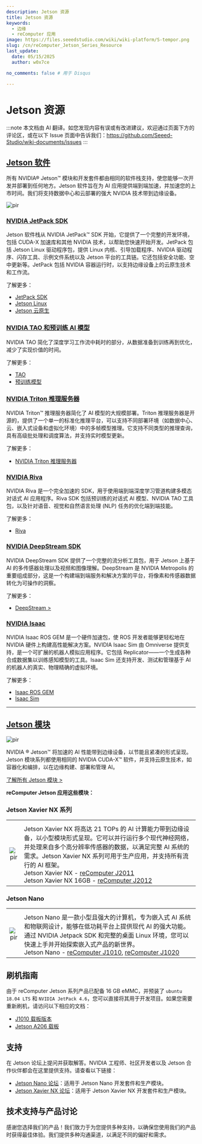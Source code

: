 ```yaml
---
description: Jetson 资源
title: Jetson 资源
keywords:
  - 边缘
  - reComputer 应用
image: https://files.seeedstudio.com/wiki/wiki-platform/S-tempor.png
slug: /cn/reComputer_Jetson_Series_Resource
last_update:
  date: 05/15/2025
  author: w0x7ce

no_comments: false # 用于 Disqus

---
```


# Jetson 资源

:::note
本文档由 AI 翻译。如您发现内容有误或有改进建议，欢迎通过页面下方的评论区，或在以下 Issue 页面中告诉我们：https://github.com/Seeed-Studio/wiki-documents/issues
:::

## [Jetson 软件](https://developer.nvidia.com/embedded/develop/software)

所有 NVIDIA® Jetson™ 模块和开发套件都由相同的软件栈支持，使您能够一次开发并部署到任何地方。Jetson 软件旨在为 AI 应用提供端到端加速，并加速您的上市时间。我们将支持数据中心和云部署的强大 NVIDIA 技术带到边缘设备。

<p style={{textAlign: 'center'}}><img src="https://files.seeedstudio.com/wiki/recomputerzhongwen/rewendang.png" alt="pir" width={800} height="auto" /></p>

### [NVIDIA JetPack SDK](https://developer.nvidia.com/embedded/jetpack)

Jetson 软件栈从 NVIDIA JetPack™ SDK 开始，它提供了一个完整的开发环境，包括 CUDA-X 加速库和其他 NVIDIA 技术，以帮助您快速开始开发。JetPack 包括 Jetson Linux 驱动程序包，提供 Linux 内核、引导加载程序、NVIDIA 驱动程序、闪存工具、示例文件系统以及 Jetson 平台的工具链。它还包括安全功能、空中更新等。JetPack 包括 NVIDIA 容器运行时，以支持边缘设备上的云原生技术和工作流。

了解更多：

- [JetPack SDK](https://developer.nvidia.com/embedded/jetpack)
- [Jetson Linux](https://developer.nvidia.com/embedded/linux-tegra)
- [Jetson 云原生](https://developer.nvidia.com/embedded/jetson-cloud-native)

### [NVIDIA TAO 和预训练 AI 模型](https://developer.nvidia.com/tao)

NVIDIA TAO 简化了深度学习工作流中耗时的部分，从数据准备到训练再到优化，减少了实现价值的时间。

了解更多：

- [TAO](https://developer.nvidia.com/tao)
- [预训练模型](https://developer.nvidia.com/tao-toolkit)

### [NVIDIA Triton 推理服务器](https://developer.nvidia.com/nvidia-triton-inference-server)

NVIDIA Triton™ 推理服务器简化了 AI 模型的大规模部署。Triton 推理服务器是开源的，提供了一个单一的标准化推理平台，可以支持不同部署环境（如数据中心、云、嵌入式设备和虚拟化环境）中的多帧模型推理。它支持不同类型的推理查询，具有高级批处理和调度算法，并支持实时模型更新。

了解更多：

- [NVIDIA Triton 推理服务器](https://developer.nvidia.com/nvidia-triton-inference-server)

### [NVIDIA Riva](https://developer.nvidia.com/riva)

NVIDIA Riva 是一个完全加速的 SDK，用于使用端到端深度学习管道构建多模态对话式 AI 应用程序。Riva SDK 包括预训练的对话式 AI 模型、NVIDIA TAO 工具包，以及针对语音、视觉和自然语言处理 (NLP) 任务的优化端到端技能。

了解更多：

- [Riva](https://developer.nvidia.com/riva)

### [NVIDIA DeepStream SDK](https://developer.nvidia.com/deepstream-sdk)

NVIDIA DeepStream SDK 提供了一个完整的流分析工具包，用于 Jetson 上基于 AI 的多传感器处理以及视频和图像理解。DeepStream 是 NVIDIA Metropolis 的重要组成部分，这是一个构建端到端服务和解决方案的平台，将像素和传感器数据转化为可操作的洞察。

了解更多：

- [DeepStream >](https://developer.nvidia.com/deepstream-sdk)

### [NVIDIA Isaac](https://developer.nvidia.com/isaac-sdk)

NVIDIA Isaac ROS GEM 是一个硬件加速包，使 ROS 开发者能够更轻松地在 NVIDIA 硬件上构建高性能解决方案。NVIDIA Isaac Sim 由 Omniverse 提供支持，是一个可扩展的机器人模拟应用程序。它包括 Replicator——一个生成各种合成数据集以训练感知模型的工具。Isaac Sim 还支持开发、测试和管理基于 AI 的机器人的真实、物理精确的虚拟环境。

了解更多：

- [Isaac ROS GEM](https://developer.nvidia.com/isaac-ros-gems)
- [Isaac Sim](https://developer.nvidia.com/isaac-sim)

---

## [Jetson 模块](https://developer.nvidia.com/embedded/jetson-modules)

<p style={{textAlign: 'center'}}><img src="https://files.seeedstudio.com/wiki/recomputerzhongwen/rewendang2.png" alt="pir" width={500} height="auto" /></p>

NVIDIA ® Jetson™ 将加速的 AI 性能带到边缘设备，以节能且紧凑的形式呈现。Jetson 模块系列都使用相同的 NVIDIA CUDA-X™ 软件，并支持云原生技术，如容器化和编排，以在边缘构建、部署和管理 AI。

[了解所有 Jetson 模块 >](https://developer.nvidia.com/embedded/jetson-modules)

**reComputer Jetson 应用这些模块：**

### Jetson Xavier NX 系列

<table align="center">
  <tbody><tr>
      <th align="center" />
      <th align="center" />
    </tr>
    <tr>
      <td align="center"><p style={{textAlign: 'center'}}><img src="https://files.seeedstudio.com/wiki/recomputerzhongwen/rewendang3.jpg" alt="pir" width={300} height="auto" /></p></td>
      <td align="left">Jetson Xavier NX 将高达 21 TOPs 的 AI 计算能力带到边缘设备，以小型模块形式呈现。它可以并行运行多个现代神经网络，并处理来自多个高分辨率传感器的数据，以满足完整 AI 系统的需求。Jetson Xavier NX 系列可用于生产应用，并支持所有流行的 AI 框架。<br /> Jetson Xavier NX - <a href="https://www.seeedstudio.com/Jetson-20-1-H1-p-5328.html">reComputer J2011</a><br /> Jetson Xavier NX 16GB - <a href="https://www.seeedstudio.com/Jetson-20-1-H2-p-5329.html">reComputer J2012</a></td>
    </tr>
  </tbody>
</table>

### Jetson Nano

<table align="center">
  <tbody><tr>
      <th align="center" />
      <th align="center" />
    </tr>
    <tr>
      <td align="center"><p style={{textAlign: 'center'}}><img src="https://files.seeedstudio.com/wiki/recomputerzhongwen/rewendang4.jpg" alt="pir" width={300} height="auto" /></p></td>
      <td align="left">Jetson Nano 是一款小型且强大的计算机，专为嵌入式 AI 系统和物联网设计，能够在低功耗平台上提供现代 AI 的强大功能。通过 NVIDIA Jetpack SDK 和完整的桌面 Linux 环境，您可以快速上手并开始探索嵌入式产品的新世界。<br /> Jetson Nano - <a href="https://www.seeedstudio.com/Jetson-10-1-A0-p-5336.html">reComputer J1010</a>, <a href="https://www.seeedstudio.com/Jetson-10-1-H0-p-5335.html">reComputer J1020</a></td>
    </tr>
  </tbody>
</table>

## 刷机指南

由于 reComputer Jetson 系列产品已配备 16 GB eMMC，并预装了 `ubuntu 18.04 LTS` 和 `NVIDIA JetPack 4.6`，您可以直接将其用于开发项目。如果您需要重新刷机，请访问以下相应的文档：

- [J1010 载板版本](https://wiki.seeedstudio.com/reComputer_J1010_J101_Flash_Jetpack/)
- [Jetson A206 载板](https://wiki.seeedstudio.com/reComputer_J1020_A206_Flash_JetPack/)

## 支持

在 Jetson 论坛上提问并获取解答。NVIDIA 工程师、社区开发者以及 Jetson 合作伙伴都会在这里提供支持。请查看以下链接：

- [Jetson Nano 论坛](https://forums.developer.nvidia.com/c/agx-autonomous-machines/jetson-embedded-systems/jetson-nano)：适用于 Jetson Nano 开发套件和生产模块。
- [Jetson Xavier NX 论坛](https://forums.developer.nvidia.com/c/agx-autonomous-machines/jetson-embedded-systems/jetson-xavier-nx)：适用于 Jetson Xavier NX 开发套件和生产模块。

## 技术支持与产品讨论

感谢您选择我们的产品！我们致力于为您提供多种支持，以确保您使用我们的产品时获得最佳体验。我们提供多种沟通渠道，以满足不同的偏好和需求。

<div class="button_tech_support_container">
<a href="https://forum.seeedstudio.com/" class="button_forum"></a> 
<a href="https://www.seeedstudio.com/contacts" class="button_email"></a>
</div>

<div class="button_tech_support_container">
<a href="https://discord.gg/eWkprNDMU7" class="button_discord"></a> 
<a href="https://github.com/Seeed-Studio/wiki-documents/discussions/69" class="button_discussion"></a>
</div>